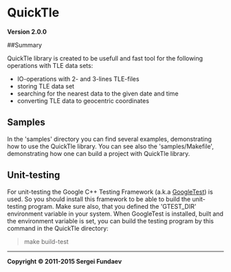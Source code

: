 # QuickTle

**Version 2.0.0**

##Summary

QuickTle library is created to be usefull and fast tool for the following operations with TLE data sets:

* IO-operations with 2- and 3-lines TLE-files
* storing TLE data set
* searching for the nearest data to the given date and time
* converting TLE data to geocentric coordinates

## Samples

In the 'samples' directory you can find several examples,   demonstrating  how  to  use  the  QuickTle library.  You can  see  also the 'samples/Makefile', demonstrating  how  one  can  build  a  project with
 QuickTle library.

## Unit-testing

For unit-testing the  Google C++ Testing Framework (a.k.a  [GoogleTest](http://code.google.com/p/googletest/))  is  used.  So  you  should install this framework to be able to build the unit-testing  program.  Make sure  also, that you defined the 'GTEST_DIR' environment variable in your system. When  GoogleTest is  installed,  built and the environment variable is set, you can  build the  testing program by this command in the QuickTle directory:

> make build-test
 
---

**Copyright &copy; 2011-2015 Sergei Fundaev**
